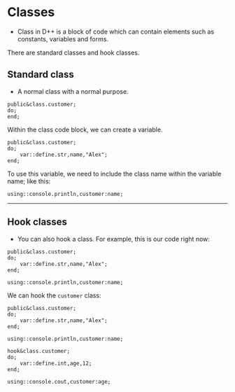 # Classes
- Class in D++ is a block of code which can contain elements such as constants, variables and forms.

There are standard classes and hook classes.

## Standard class

- A normal class with a normal purpose.

```pawn
public&class.customer;
do;
end;
```

Within the class code block, we can create a variable.

```pawn
public&class.customer;
do;
	var::define.str,name,"Alex";
end;
```

To use this variable, we need to include the class name within the variable name; like this:

```pawn
using::console.println,customer:name;
```

---------------------------------------------------------------------------------------------------------

## Hook classes
- You can also hook a class. For example, this is our code right now:

```pawn
public&class.customer;
do;
	var::define.str,name,"Alex";
end;

using::console.println,customer:name;

```

We can hook the `customer` class:

```pawn
public&class.customer;
do;
	var::define.str,name,"Alex";
end;

using::console.println,customer:name;

hook&class.customer;
do;
	var::define.int,age,12;
end;

using::console.cout,customer:age;
```